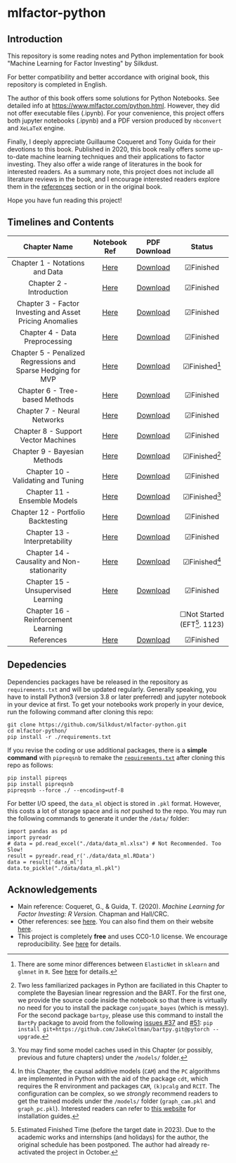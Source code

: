 # mlfactor-python

## Introduction
This repository is some reading notes and Python implementation for book "Machine Learning for Factor Investing" by Silkdust.

For better compatibility and better accordance with original book, this repository is completed in English. 

The author of this book offers some solutions for Python Notebooks. See detailed info at https://www.mlfactor.com/python.html. However, they did not offer executable files (.ipynb). For your convenience, this project offers both jupyter notebooks (.ipynb) and a PDF version produced by `nbconvert` and `XeLaTeX` engine.

Finally, I deeply appreciate Guillaume Coqueret and Tony Guida for their devotions to this book. Published in 2020, this book really offers some up-to-date machine learning techniques and their applications to factor investing. They also offer a wide range of literatures in the book for interested readers. As a summary note, this project does not include all literature reviews in the book, and I encourage interested readers explore them in the [references](https://github.com/Silkdust/mlfactor-python/blob/main/REFERENCES.md) section or in the original book.

Hope you have fun reading this project!

## Timelines and Contents
|  Chapter Name  | Notebook Ref | PDF Download | Status |
|  :--:  | :--:  | :--: | :--: |
| Chapter 1 - Notations and Data | [Here](https://github.com/Silkdust/mlfactor-python/blob/main/Chapter1-Notations.ipynb) | [Download](https://github.com/Silkdust/mlfactor-python/raw/main/notes-pdfver/Chapter1-Notations.pdf) | &#9745;Finished |
| Chapter 2 - Introduction | [Here](https://github.com/Silkdust/mlfactor-python/blob/main/Chapter2-Introduction.ipynb) | [Download](https://github.com/Silkdust/mlfactor-python/raw/main/notes-pdfver/Chapter2-Introduction.pdf) | &#9745;Finished |
| Chapter 3 - Factor Investing and Asset Pricing Anomalies | [Here](https://github.com/Silkdust/mlfactor-python/blob/main/Chapter3-Factor%20Investing%20and%20Asset%20Pricing%20Anomalies.ipynb) | [Download](https://github.com/Silkdust/mlfactor-python/raw/main/notes-pdfver/Chapter3-Factor%20Investing%20and%20Asset%20Pricing%20Anomalies.pdf) | &#9745;Finished |
| Chapter 4 - Data Preprocessing | [Here](https://github.com/Silkdust/mlfactor-python/blob/main/Chapter4-Data%20Preprocessing.ipynb) | [Download](https://github.com/Silkdust/mlfactor-python/raw/main/notes-pdfver/Chapter4-Data%20Preprocessing.pdf) | &#9745;Finished |
| Chapter 5 - Penalized Regressions and Sparse Hedging for MVP | [Here](https://github.com/Silkdust/mlfactor-python/blob/main/Chapter5-Penalized%20Regressions%20and%20Sparse%20Hedging%20for%20MVP.ipynb) | [Download](https://github.com/Silkdust/mlfactor-python/raw/main/notes-pdfver/Chapter5-Penalized%20Regressions%20and%20Sparse%20Hedging%20for%20MVP.pdf) | &#9745;Finished[^1] |
| Chapter 6 - Tree-based Methods | [Here](https://github.com/Silkdust/mlfactor-python/blob/main/Chapter6-Tree-based%20Methods.ipynb) | [Download](https://github.com/Silkdust/mlfactor-python/raw/main/notes-pdfver/Chapter6-Tree-based%20Methods.pdf) | &#9745;Finished |
| Chapter 7 - Neural Networks | [Here](https://github.com/Silkdust/mlfactor-python/blob/main/Chapter7-Neural-Networks.ipynb) | [Download](https://github.com/Silkdust/mlfactor-python/raw/main/notes-pdfver/Chapter7-Neural-Networks.pdf) | &#9745;Finished |
| Chapter 8 - Support Vector Machines | [Here](https://github.com/Silkdust/mlfactor-python/blob/main/Chapter8-Support-Vector-Machines.ipynb) | [Download](https://github.com/Silkdust/mlfactor-python/raw/main/notes-pdfver/Chapter8-Support-Vector-Machines.pdf) | &#9745;Finished |
| Chapter 9 - Bayesian Methods | [Here](https://github.com/Silkdust/mlfactor-python/blob/main/Chapter9-Bayesian-Methods.ipynb) | [Download](https://github.com/Silkdust/mlfactor-python/raw/main/notes-pdfver/Chapter9-Bayesian-Methods.pdf) | &#9745;Finished[^2] |
| Chapter 10 - Validating and Tuning | [Here](https://github.com/Silkdust/mlfactor-python/blob/main/Chapter10-Validating-and-Tuning.ipynb) | [Download](https://github.com/Silkdust/mlfactor-python/raw/main/notes-pdfver/Chapter10-Validating-and-Tuning.pdf) | &#9745;Finished |
| Chapter 11 - Ensemble Models | [Here](https://github.com/Silkdust/mlfactor-python/blob/main/Chapter11-Ensemble-Models.ipynb) | [Download](https://github.com/Silkdust/mlfactor-python/raw/main/notes-pdfver/Chapter11-Ensemble-Models.pdf) | &#9745;Finished[^3] |
| Chapter 12 - Portfolio Backtesting | [Here](https://github.com/Silkdust/mlfactor-python/blob/main/Chapter12-Portfolio-Backtesting.ipynb) | [Download](https://github.com/Silkdust/mlfactor-python/raw/main/notes-pdfver/Chapter12-Portfolio-Backtesting.pdf) | &#9745;Finished |
| Chapter 13 - Interpretability | [Here](https://github.com/Silkdust/mlfactor-python/blob/main/Chapter13-Interpretability.ipynb) | [Download](https://github.com/Silkdust/mlfactor-python/raw/main/notes-pdfver/Chapter13-Interpretability.pdf) | &#9745;Finished |
| Chapter 14 - Causality and Non-stationarity | [Here](https://github.com/Silkdust/mlfactor-python/blob/main/Chapter14-Causality-and-non-Stationarity.ipynb) | [Download](https://github.com/Silkdust/mlfactor-python/raw/main/notes-pdfver/Chapter14-Causality-and-non-Stationarity.pdf) | &#9745;Finished[^4] |
| Chapter 15 - Unsupervised Learning | [Here](https://github.com/Silkdust/mlfactor-python/blob/main/Chapter15-Unsupervised-Learning.ipynb) | [Download](https://github.com/Silkdust/mlfactor-python/raw/main/notes-pdfver/Chapter15-Unsupervised-Learning.pdf) | &#9745;Finished |
| Chapter 16 - Reinforcement Learning | | | &#9744;Not Started (EFT[^5]. 1123) |
| References | [Here](https://github.com/Silkdust/mlfactor-python/blob/main/REFERENCES.md) | [Download](https://github.com/Silkdust/mlfactor-python/raw/main/notes-pdfver/References.pdf) | &#9745;Finished |


## Depedencies
Dependencies packages have be released in the repository as `requirements.txt` and will be updated regularly. Generally speaking, you have to install Python3 (version 3.8 or later preferred) and jupyter notebook in your device at first. To get your notebooks work properly in your device, run the following command after cloning this repo:
```
git clone https://github.com/Silkdust/mlfactor-python.git
cd mlfactor-python/
pip install -r ./requirements.txt
```

If you revise the coding or use additional packages, there is a **simple command** with `pipreqsnb` to remake the [`requirements.txt`](https://github.com/Silkdust/mlfactor-python/blob/main/requirements.txt) after cloning this repo as follows:
```
pip install pipreqs
pip install pipreqsnb
pipreqsnb --force ./ --encoding=utf-8
```

For better I/O speed, the `data_ml` object is stored in `.pkl` format. However, this costs a lot of storage space and is *not* pushed to the repo. You may run the following commands to generate it under the `/data/` folder:
```
import pandas as pd
import pyreadr
# data = pd.read_excel("./data/data_ml.xlsx") # Not Recommended. Too Slow!
result = pyreadr.read_r('./data/data_ml.RData')
data = result['data_ml']
data.to_pickle("./data/data_ml.pkl")
```

## Acknowledgements
- Main reference: Coqueret, G., & Guida, T. (2020). *Machine Learning for Factor Investing: R Version.* Chapman and Hall/CRC.
- Other references: see [here](https://github.com/Silkdust/mlfactor-python/blob/main/REFERENCES.md). You can also find them on their website [here](https://www.mlfactor.com/solutions-to-exercises.html#ref-cao2003support).
- This project is completely **free** and uses CC0-1.0 license. We encourage reproducibility. See [here](https://github.com/Silkdust/mlfactor-python/blob/main/LICENSE) for details.

[^1]: There are some minor differences between `ElasticNet` in `sklearn` and `glmnet` in `R`. See [here](https://stats.stackexchange.com/questions/206898/difference-between-elasticnet-in-scikit-learn-python-and-glmnet-in-r) for details.
[^2]: Two less familiarized packages in Python are faciliated in this Chapter to complete the Bayesian linear regression and the BART. For the first one, we provide the source code inside the notebook so that there is virtually no need for you to install the package `conjugate_bayes` (which is messy). 
For the second package `bartpy`, please use this command to install the `BartPy` package to avoid from the following [issues #37](https://github.com/JakeColtman/bartpy/issues/37) and [#51](https://github.com/JakeColtman/bartpy/issues/51): `pip install git+https://github.com/JakeColtman/bartpy.git@pytorch --upgrade`.
[^3]: You may find some model caches used in this Chapter (or possibly, previous and future chapters) under the `/models/` folder.
[^4]: In this Chapter, the causal additive models (`CAM`) and the `PC` algorithms are implemented in Python with the aid of the package `cdt`, which requires the R environment and packages `CAM`, `(k)pcalg` and `RCIT`. The configuration can be complex, so we *strongly* recommend readers to get the trained models under the `/models/` folder (`graph_cam.pkl` and `graph_pc.pkl`). Interested readers can refer to [this website](https://medium.com/@smmishu/installing-cdt-causal-discovery-toolbox-in-windows-9209967c33c9) for installation guides.
[^5]: Estimated Finished Time (before the target date in 2023). Due to the academic works and internships (and holidays) for the author, the original schedule has been postponed. The author had already re-activated the project in October.
